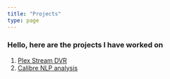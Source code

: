 ```yaml
---
title: "Projects"
type: page
---
```



### Hello, here are the projects I have worked on

1. [Plex Stream DVR](https://github.com/anjimene7/acestream)
2. [Calibre NLP analysis](https://github.com/anjimene7/book-calibre)